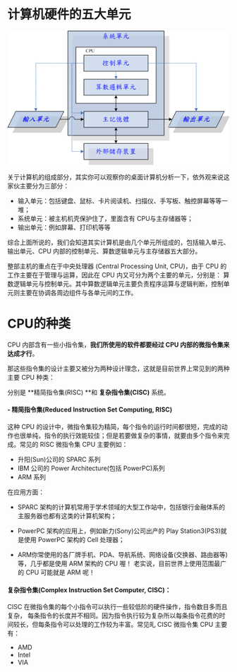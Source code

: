 # 计算机硬件的五大单元

![](/assets/1.png)

关亍计算机的组成部分，其实你可以观察你的桌面计算机分析一下，依外观来说这家伙主要分为三部分：

* 输入单元：包括键盘、鼠标、卡片阅读机、扫描仪、手写板、触控屏幕等等一堆；
* 系统单元：被主机机壳保护住了，里面含有 CPU与主存储器等；
* 输出单元：例如屏幕、打印机等等

综合上面所说的，我们会知道其实计算机是由几个单元所组成的，包括输入单元、 输出单元、CPU 内部的控制单元、算数逻辑单元与主存储器五大部分。

整部主机的重点在于中央处理器 \(Central Processing Unit, CPU\)，由于 CPU 的工作主要在于管理与运算，因此在 CPU 内又可分为两个主要的单元，分别是： 算数逻辑单元与控制单元。其中算数逻辑单元主要负责程序运算与逻辑判断，控制单元则主要在协调各周边组件与各单元间的工作。

# CPU的种类

CPU 内部含有一些小指令集，**我们所使用的软件都要经过 CPU 内部的微指令集来达成才行**。

那这些指令集的设计主要又被分为两种设计理念，这就是目前世界上常见到的两种主要 CPU 种类：

分别是 **精简指令集\(RISC\) **和 **复杂指令集\(CISC\)** 系统。

#### - 精简指令集\(Reduced Instruction Set Computing, RISC\)

这种 CPU 的设计中，微指令集较为精简，每个指令的运行时间都很短，完成的动作也很单纯，指令的执行效能较佳；但是若要做复杂的事情，就要由多个指令来完成。常见的 RISC 微指令集 CPU 主要例如：

* 升阳\(Sun\)公司的 SPARC 系列
* IBM 公司的 Power Architecture\(包括 PowerPC\)系列
* ARM 系列

在应用方面：

* SPARC 架构的计算机常用于学术领域的大型工作站中，包括银行金融体系的主服务器也都有这类的计算机架构；

* PowerPC 架构的应用上，例如新力\(Sony\)公司出产的 Play Station3\(PS3\)就是使用 PowerPC 架构的 Cell 处理器；

* ARM你常使用的各厂牌手机、PDA、导航系统、网络设备\(交换器、路由器等\)等，几乎都是使用 ARM 架构的 CPU 喔！ 老实说，目前世界上使用范围最广的 CPU 可能就是 ARM 呢！

#### 复杂指令集\(Complex Instruction Set Computer, CISC\)：

CISC 在微指令集的每个小指令可以执行一些较低阶的硬件操作，指令数目多而且复杂，
每条指令的长度并不相同。因为指令执行较为复杂所以每条指令花费的时间较长，但每条指令可以处理的工作较为丰富。常见癿 CISC 微指令集 CPU 主要有：

* AMD
* Intel
* VIA



